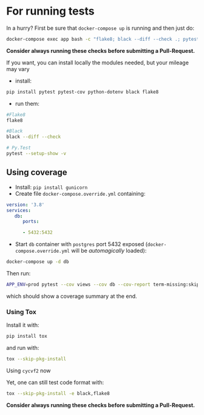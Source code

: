 # For running tests

In a hurry? First be sure that `docker-compose up` is running and then just do:

``` bash
docker-compose exec app bash -c "flake8; black --diff --check .; pytest"
```

**Consider always running these checks before submitting a Pull-Request.**

If you want, you can install locally the modules needed, but your mileage may vary

* install:

``` bash
pip install pytest pytest-cov python-dotenv black flake8
```

* run them:

``` bash
#Flake8
flake8

#Black
black --diff --check

# Py.Test
pytest --setup-show -v
```

## Using coverage

* Install: `pip install gunicorn`
* Create file `docker-compose.override.yml` containing:

``` yaml
version: '3.8'
services:
   db:
      ports:

      - 5432:5432

```

* Start `db` container with `postgres` port 5432 exposed (`docker-compose.override.yml` will be _automagically_ loaded):

``` bash
docker-compose up -d db
```

Then run:

``` bash
APP_ENV=prod pytest --cov views --cov db --cov-report term-missing:skip-covered -sv
```

which should show a coverage summary at the end.

### Using Tox

Install it with:

``` bash
pip install tox
```

and run with:

``` bash
tox --skip-pkg-install
```

Using `cycvf2` now

Yet, one can still test code format with:

``` bash
tox --skip-pkg-install -e black,flake8
```

**Consider always running these checks before submitting a Pull-Request.**
